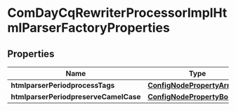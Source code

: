
# ComDayCqRewriterProcessorImplHtmlParserFactoryProperties

## Properties
Name | Type | Description | Notes
------------ | ------------- | ------------- | -------------
**htmlparserPeriodprocessTags** | [**ConfigNodePropertyArray**](ConfigNodePropertyArray.md) |  |  [optional]
**htmlparserPeriodpreserveCamelCase** | [**ConfigNodePropertyBoolean**](ConfigNodePropertyBoolean.md) |  |  [optional]



